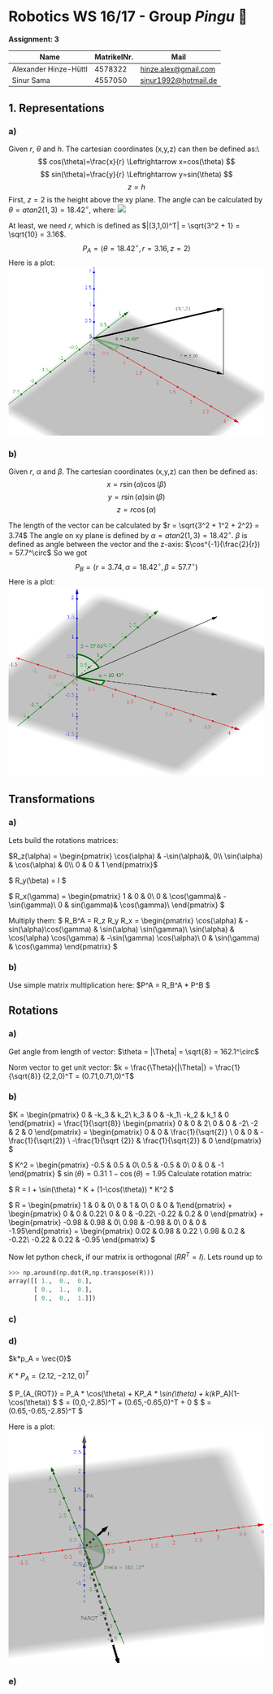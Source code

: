 # Robotics WS 16/17 - Group _Pingu_ 🐧

__Assignment: 3__

|  Name                      | MatrikelNr.   | Mail                       |
|----------------------------|---------------|----------------------------|
| Alexander Hinze-Hüttl      | 4578322       | hinze.alex@gmail.com       |
| Sinur Sama                 | 4557050       | sinur1992@hotmail.de       |              |

## 1. Representations

### a)
Given $r$, $\theta$ and $h$. The cartesian coordinates (x,y,z) can then be defined as:\\
$$
cos(\theta)=\frac{x}{r} \Leftrightarrow x=cos(\theta)
$$
$$
sin(\theta)=\frac{y}{r} \Leftrightarrow y=sin(\theta)
$$
$$
z=h
$$
First, $z=2$ is the height above the xy plane. The angle can be calculated by
$\theta = atan2(1,3 ) = 18.42^\circ$, where:
 ![](https://wikimedia.org/api/rest_v1/media/math/render/svg/174e1931034cc4c35aaedfdb2a3cd06c9247d850)

At least, we need $r$, which is defined as $|(3,1,0)^T| = \sqrt{3^2 + 1} = \sqrt{10} = 3.16$.
$$
P_A = (\theta = 18.42^\circ , r = 3.16 , z=2)
$$
Here is a plot:
![](img3.png)

### b)
Given $r$, $\alpha$ and $\beta$. The cartesian coordinates (x,y,z) can then be defined as:
$$
x=r\sin(\alpha)\cos(\beta)
$$
$$
y=r\sin(\alpha)\sin(\beta)
$$
$$
z=r\cos(\alpha)
$$

The length of the vector can be calculated by $r = \sqrt{3^2 + 1^2 + 2^2} = 3.74$
The angle on xy plane is defined by $\alpha = atan2(1,3) = 18.42^\circ$.
$\beta$ is defined as angle between the vector and the z-axis: $\cos^{-1}(\frac{2}{r}) = 57.7^\circ$
So we got $$P_B = (r=3.74, \alpha = 18.42^\circ, \beta = 57.7^\circ) $$
Here is a plot:
![](img4.png)


## Transformations
### a)
Lets build the rotations matrices:

$R_z(\alpha) = \begin{pmatrix}
 \cos(\alpha) & -\sin(\alpha)&, 0\\
 \sin(\alpha) & \cos(\alpha) & 0\\
 0 & 0 & 1
\end{pmatrix}$

$
R_y(\beta) = I
$

$
R_x(\gamma) = \begin{pmatrix}
1 & 0 & 0\\
0 & \cos(\gamma)& -\sin(\gamma)\\
0 & sin(\gamma)& \cos(\gamma)\\
\end{pmatrix}
$

Multiply them:
$
R_B^A = R_z  R_y R_x = \begin{pmatrix}
\cos(\alpha) & -sin(\alpha)\cos(\gamma) & \sin(\alpha) \sin(\gamma)\\
\sin(\alpha) & \cos(\alpha) \cos(\gamma) & -\sin(\gamma) \cos(\alpha)\\
0 & \sin(\gamma) & \cos(\gamma)
\end{pmatrix}
$

### b)
Use simple matrix multiplication here:
$P^A = R_B^A * P^B
$


## Rotations
### a)
Get angle from length of vector:
$\theta = |\Theta| = \sqrt{8} = 162.1^\circ$

Norm vector to get unit vector:
$k = \frac{\Theta}{|\Theta|} = \frac{1}{\sqrt{8}} (2,2,0)^T = (0.71,0.71,0)^T$


### b)

$K = \begin{pmatrix}
0 & -k_3 & k_2\\
k_3 & 0 & -k_1\\
-k_2 & k_1 & 0
\end{pmatrix} =  \frac{1}{\sqrt{8}} \begin{pmatrix}
0 & 0 & 2\\
0 & 0 & -2\\
-2 & 2 & 0
\end{pmatrix} = \begin{pmatrix}
0 & 0 & \frac{1}{\sqrt{2}} \\
0 & 0 & -\frac{1}{\sqrt{2}} \\
-\frac{1}{\sqrt {2}}  & \frac{1}{\sqrt{2}} & 0
\end{pmatrix}
$



$
K^2 = \begin{pmatrix}
-0.5 & 0.5 & 0\\
0.5 & -0.5 & 0\\
0 &  0 & -1
\end{pmatrix}
$
$\sin(\theta) = 0.31$
$1-\cos(\theta) = 1.95$
Calculate rotation matrix:

$
R = I + \sin(\theta) * K + (1-\cos(\theta)) * K^2
$

$
R = \begin{pmatrix} 1 & 0 & 0\\ 0 & 1 & 0\\ 0 & 0 & 1\end{pmatrix} +
\begin{pmatrix} 0 & 0 & 0.22\\ 0 & 0 & -0.22\\ -0.22 & 0.2 & 0 \end{pmatrix} +
\begin{pmatrix} -0.98 & 0.98 & 0\\ 0.98 & -0.98 & 0\\ 0 & 0 & -1.95\end{pmatrix}
= \begin{pmatrix} 0.02 & 0.98 & 0.22 \\ 0.98 & 0.2 & -0.22\\ -0.22 & 0.22 & -0.95 \end{pmatrix}
$


Now let python check, if our matrix is orthogonal ($RR^T = I$). Lets round up
to
```python
>>> np.around(np.dot(R,np.transpose(R)))
array([[ 1.,  0.,  0.],
       [ 0.,  1.,  0.],
       [ 0.,  0.,  1.]])
```

### c)



### d)
$k*p_A = \vec{0}$

$K * P_A = (2.12,-2.12,0)^T$

$
P_{A_{ROT}} = P_A * \cos(\theta) + K*P_A  * \sin(\theta) + k(k*P_A)(1-\cos(\theta))
$
$
= (0,0,-2.85)^T + (0.65,-0.65,0)^T + 0
$
$
= (0.65,-0.65,-2.85)^T
$

Here is a plot:
![](img5.png)
### e)
